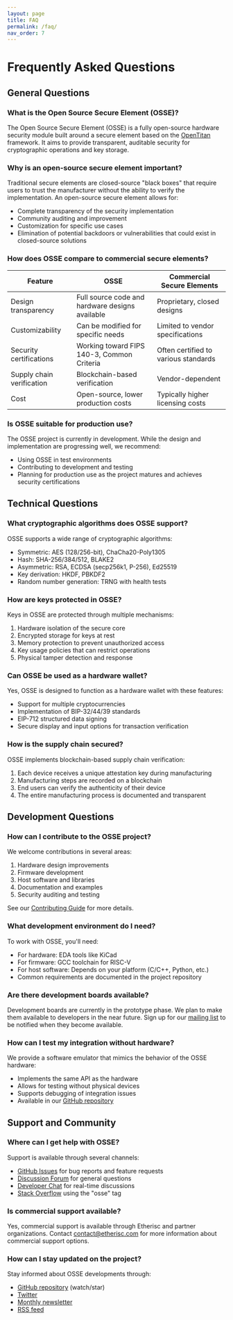 ```yaml
---
layout: page
title: FAQ
permalink: /faq/
nav_order: 7
---
```


# Frequently Asked Questions

## General Questions

### What is the Open Source Secure Element (OSSE)?

The Open Source Secure Element (OSSE) is a fully open-source hardware security module built around a secure element based on the [OpenTitan](https://opentitan.org/) framework. It aims to provide transparent, auditable security for cryptographic operations and key storage.

### Why is an open-source secure element important?

Traditional secure elements are closed-source "black boxes" that require users to trust the manufacturer without the ability to verify the implementation. An open-source secure element allows for:
- Complete transparency of the security implementation
- Community auditing and improvement
- Customization for specific use cases
- Elimination of potential backdoors or vulnerabilities that could exist in closed-source solutions

### How does OSSE compare to commercial secure elements?

| Feature | OSSE | Commercial Secure Elements |
|---------|------|----------------------------|
| Design transparency | Full source code and hardware designs available | Proprietary, closed designs |
| Customizability | Can be modified for specific needs | Limited to vendor specifications |
| Security certifications | Working toward FIPS 140-3, Common Criteria | Often certified to various standards |
| Supply chain verification | Blockchain-based verification | Vendor-dependent |
| Cost | Open-source, lower production costs | Typically higher licensing costs |

### Is OSSE suitable for production use?

The OSSE project is currently in development. While the design and implementation are progressing well, we recommend:
- Using OSSE in test environments
- Contributing to development and testing
- Planning for production use as the project matures and achieves security certifications

## Technical Questions

### What cryptographic algorithms does OSSE support?

OSSE supports a wide range of cryptographic algorithms:
- Symmetric: AES (128/256-bit), ChaCha20-Poly1305
- Hash: SHA-256/384/512, BLAKE2
- Asymmetric: RSA, ECDSA (secp256k1, P-256), Ed25519
- Key derivation: HKDF, PBKDF2
- Random number generation: TRNG with health tests

### How are keys protected in OSSE?

Keys in OSSE are protected through multiple mechanisms:
1. Hardware isolation of the secure core
2. Encrypted storage for keys at rest
3. Memory protection to prevent unauthorized access
4. Key usage policies that can restrict operations
5. Physical tamper detection and response

### Can OSSE be used as a hardware wallet?

Yes, OSSE is designed to function as a hardware wallet with these features:
- Support for multiple cryptocurrencies
- Implementation of BIP-32/44/39 standards
- EIP-712 structured data signing
- Secure display and input options for transaction verification

### How is the supply chain secured?

OSSE implements blockchain-based supply chain verification:
1. Each device receives a unique attestation key during manufacturing
2. Manufacturing steps are recorded on a blockchain
3. End users can verify the authenticity of their device
4. The entire manufacturing process is documented and transparent

## Development Questions

### How can I contribute to the OSSE project?

We welcome contributions in several areas:
1. Hardware design improvements
2. Firmware development
3. Host software and libraries
4. Documentation and examples
5. Security auditing and testing

See our [Contributing Guide](https://github.com/etherisc/open-source-secure-element/blob/main/CONTRIBUTING.md) for more details.

### What development environment do I need?

To work with OSSE, you'll need:
- For hardware: EDA tools like KiCad
- For firmware: GCC toolchain for RISC-V
- For host software: Depends on your platform (C/C++, Python, etc.)
- Common requirements are documented in the project repository

### Are there development boards available?

Development boards are currently in the prototype phase. We plan to make them available to developers in the near future. Sign up for our [mailing list](https://osse-project.org/mailing-list) to be notified when they become available.

### How can I test my integration without hardware?

We provide a software emulator that mimics the behavior of the OSSE hardware:
- Implements the same API as the hardware
- Allows for testing without physical devices
- Supports debugging of integration issues
- Available in our [GitHub repository](https://github.com/etherisc/open-source-secure-element)

## Support and Community

### Where can I get help with OSSE?

Support is available through several channels:
- [GitHub Issues](https://github.com/etherisc/open-source-secure-element/issues) for bug reports and feature requests
- [Discussion Forum](https://github.com/etherisc/open-source-secure-element/discussions) for general questions
- [Developer Chat](https://discord.gg/osse) for real-time discussions
- [Stack Overflow](https://stackoverflow.com/questions/tagged/osse) using the "osse" tag

### Is commercial support available?

Yes, commercial support is available through Etherisc and partner organizations. Contact [contact@etherisc.com](mailto:contact@etherisc.com) for more information about commercial support options.

### How can I stay updated on the project?

Stay informed about OSSE developments through:
- [GitHub repository](https://github.com/etherisc/open-source-secure-element) (watch/star)
- [Twitter](https://twitter.com/osse_project)
- [Monthly newsletter](https://osse-project.org/newsletter)
- [RSS feed](https://osse-project.org/feed.xml) 